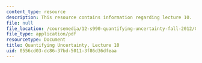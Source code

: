 ```yaml
---
content_type: resource
description: This resource contains information regarding lecture 10.
file: null
file_location: /coursemedia/12-s990-quantifying-uncertainty-fall-2012/0556cd03dc8637bd50113f86d36dfeaa_MIT12_S990F12_lec10.pdf
file_type: application/pdf
resourcetype: Document
title: Quantifying Uncertainty, Lecture 10
uid: 0556cd03-dc86-37bd-5011-3f86d36dfeaa
---
```

